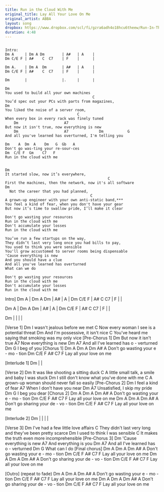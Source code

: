 ```yaml
---
title: Run in the Cloud With Me
original_title: Lay All Your Love On Me
original_artist: ABBA
layout: song
dropbox: https://www.dropbox.com/scl/fi/gzra6adh4o18hcu6theew/Run-In-The-Cloud-With-Me-Trio-Mix.mp4?rlkey=jvw156heg19y48qwnu30x20vq&dl=1
duration: 4:48
---
```

```lyrics

Intro:
Dm A     | Dm A Dm        | A#   | A    |
Dm C/E F | A#    C  C7    | F    |      |
 
Dm A.    | Dm A  Dm       | A#   | A    |
Dm C/E F | A#    C  C7    | F    |      |
 
Dm       |                |.     |      |

Dm
You used to build all your own machines
                                        C
You’d spec out your PCs with parts from magazines,
Dm
You liked the noise of a server room,
                                 C
When every box in every rack was finely tuned
    Dm                     A7
But now it isn't true, now everything is new
    Dm                     A7              Dm           G
And all you've learned has overturned, I'm telling you

Dm    A  Dm  A    Dm   G  Gb   A
Don't go was-ting your re-sour-ces
Dm  C/E F  Gm    C7   F 
Run in the cloud with me


Dm
It started slow, now it’s everywhere,
                                               C
First the machines, then the network, now it's all software
Dm
  Not the career that you had planned,
                                       C
A grown-up engineer with your own anti-static band,***
You feel a kind of fear, when you don't have your gear
But now it’s time to swallow pride, I’ll make it clear

Don't go wasting your resources
Run in the cloud with me
Don't accumulate your losses
Run in the cloud with me

You’ve run a few startups on the way,
They didn’t last very long once you had bills to pay,
You used to think you were sensible
You'll grow accustomed to server rooms being dispensable
'Cause everything is new
And you should have a clue
And all you've learned has overturned
What can we do

Don't go wasting your resources
Run in the cloud with me
Don't accumulate your losses
Run in the cloud with me

```



Intro]
Dm A  | Dm A Dm   | A# | A |
Dm C/E F | A#    C  C7    | F    |      |
 
Dm A   | Dm A  Dm  | A#  | A    |
Dm C/E F | A#    C  C7    | F    |      |
 
Dm | | | |
 
[Verse 1]
Dm
   I wasn't jealous before we met
                                C
   Now every woman I see is a potential threat
Dm
   And I'm possessive, it isn't nice
                                              C
   You've heard me saying that smoking was my only vice 
[Pre-Chorus 1]
    Dm
But now it isn't true    A7
Now everything is new    Dm                   A7
And all I've learned has o  -  verturned  Dm        G
I beg of you 
[Chorus 1]
Dm    A   Dm A    Dm     A#  A
Don't go  wasting your e  -  mo - tion
Dm  C/E F    A#  C7 F
Lay all your love on me
 
[Interlude 1]
Dm | |
 
[Verse 2]
Dm
   It was like shooting a sitting duck
                                         C
   A little small talk, a smile and baby I was stuck
Dm
   I still don't know what you've done with me
                                         C
   A grown-up woman should never fall so easily 
[Pre-Chorus 2]
  Dm
I feel a kind of fear     A7
When I don't have you near  Dm           A7
Unsatisfied, I skip  my pride  Dm          G
I beg you dear 
[Chorus 2]
Dm    A   Dm A    Dm     A#  A
Don't go  wasting your e  -  mo - tion
Dm  C/E F    A#  C7 F
Lay all your love on me
Dm    A  Dm A    Dm      A#  A
Don't go  sharing your de  -  vo - tion
Dm  C/E F    A#  C7 F
Lay all your love on me
 
[Interlude 2]
Dm | | | |
 
[Verse 3]
Dm
   I've had a few little love affairs
                                               C
   They didn't last very long and they've been pretty scarce
Dm
   I used to think I was sensible
                                        C
   It makes the truth even more incomprehensible 
[Pre-Chorus 3]
       Dm
'Cause everything is new     A7
 And everything is you     Dm                   A7
 And all I've learned has o  -  verturned      Dm      G
 What can I do 
[Final chorus]
Dm    A   Dm A    Dm     A#  A
Don't go  wasting your e  -  mo - tion
Dm  C/E F    A#  C7 F
Lay all your love on me
Dm    A   Dm A    Dm      A#  A
Don't go  sharing your de  -  vo - tion
Dm  C/E F    A#  C7 F
Lay all your love on me
 
[Outro]
(repeat to fade)
Dm    A   Dm A    Dm     A#  A
Don't go  wasting your e  -  mo - tion
Dm  C/E F    A#  C7 F
Lay all your love on me
Dm    A   Dm A    Dm      A#  A
Don't go  sharing your de  -  vo - tion
Dm  C/E F    A# C7 F
Lay all your love on me
